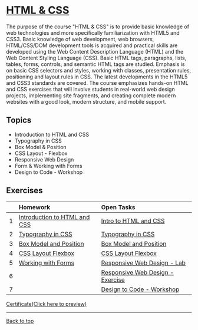 # [HTML & CSS](https://softuni.bg/trainings/4239/html-and-css-september-2023#lesson-59678)

The purpose of the course "HTML & CSS" is to provide basic knowledge of web technologies and more specifically familiarization with HTML5 and CSS3. Basic knowledge of web development, web browsers, HTML/CSS/DOM development tools is acquired and practical skills are developed using the Web Content Description Language (HTML) and the Web Content Styling Language (CSS). Basic HTML tags, paragraphs, lists, tables, forms, controls, and semantic HTML tags are studied. Emphasis is on basic CSS selectors and styles, working with classes, presentation rules, positioning and layout rules in CSS. The latest developments in the HTML5 and CSS3 standards are covered. The course emphasizes hands-on HTML and CSS exercises that will involve students in real-world web design projects, implementing site fragments, and creating complete modern websites with a good look, modern structure, and mobile support.

## Topics

- Introduction to HTML and CSS
- Typography in CSS
- Box Model & Position
- CSS Layout - Flexbox
- Responsive Web Design
- Form & Working with Forms
- Design to Code - Workshop

## Exercises

| | Homework | Open Tasks |
| ---: | :--- | :--- |
| 1 | [Introduction to HTML and CSS][1] | [Intro to HTML and CSS][6] |
| 2 | [Typography in CSS][2] | [Typography in CSS][7] |
| 3 | [Box Model and Position][3] | [Box Model and Position][8] |
| 4 | [CSS Layout Flexbox][4] | [CSS Layout Flexbox][9] |
| 5 | [Working with Forms][5] | [Responsive Web Design - Lab][10] |
| 6 | | [Responsive Web Design - Exercise][11] |
| 7 | | [Design to Code - Workshop][12] |

[Certificate(Click here to preview)](https://softuni.bg/certificates/details/190825/bbb93574)

---

[Back to top](#)

[1]: https://github.com/Krasipeace/SoftUni/tree/main/HTML%20and%20CSS/01.%20Introduction%20to%20HTML%20and%20CSS
[2]: https://github.com/Krasipeace/SoftUni/tree/main/HTML%20and%20CSS/02.%20Typography%20in%20CSS
[3]: https://github.com/Krasipeace/SoftUni/tree/main/HTML%20and%20CSS/03.%20Box%20Model%20and%20Position
[4]: https://github.com/Krasipeace/SoftUni/tree/main/HTML%20and%20CSS/04.%20CSS%20Layout%20Flexbox
[5]: https://github.com/Krasipeace/SoftUni/tree/main/HTML%20and%20CSS/06.%20Working%20with%20Forms

[6]: https://github.com/Krasipeace/SoftUni/tree/main/HTML%20and%20CSS/More%20Exercises(Open%20Tasks)/01.%20Intro%20to%20HTML
[7]: https://github.com/Krasipeace/SoftUni/tree/main/HTML%20and%20CSS/02.%20Typography%20in%20CSS
[8]: https://github.com/Krasipeace/SoftUni/tree/main/HTML%20and%20CSS/03.%20Box%20Model%20and%20Position
[9]: https://github.com/Krasipeace/SoftUni/tree/main/HTML%20and%20CSS/More%20Exercises(Open%20Tasks)/04.%20Flexbox
[10]: https://github.com/Krasipeace/SoftUni/tree/main/HTML%20and%20CSS/05.%20Responsive%20Web%20Design
[11]: https://github.com/Krasipeace/SoftUni/tree/main/HTML%20and%20CSS/More%20Exercises(Open%20Tasks)/05.%20Responsive%20Web%20Design
[12]: https://github.com/Krasipeace/SoftUni/tree/main/HTML%20and%20CSS/More%20Exercises(Open%20Tasks)/06.%20Design%20to%20Code%20-%20Workshop